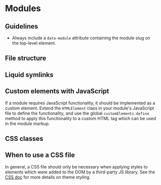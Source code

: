 # Modules

## Guidelines

- Always include a `data-module` attribute containing the module slug on the top-level element.

## File structure

## Liquid symlinks

## Custom elements with JavaScript

If a module requires JavaScript functionality, it should be implemented as a custom element. Extend the `HTMLElement` class in your module's JavaScript file to define the functionality, and use the global `customElements.define` method to apply this functionality to a custom HTML tag which can be used in the module markup.

## CSS classes

## When to use a CSS file

In general, a CSS file should only be necessary when applying styles to elements which were added to the DOM by a third-party JS library. See the [CSS doc](./05_CSS.md) for more details on theme styling.
